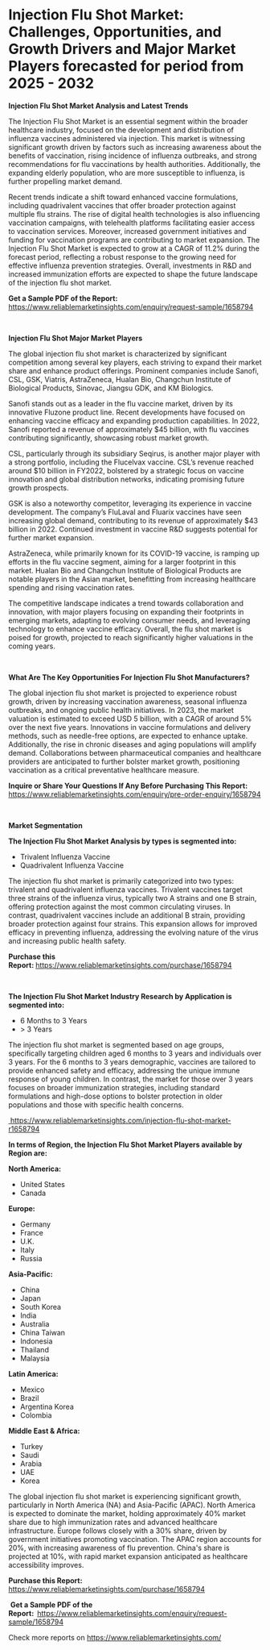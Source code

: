 <p><h1>Injection Flu Shot Market: Challenges, Opportunities, and Growth Drivers and Major Market Players forecasted for period from 2025 - 2032</h1></p><p><strong>Injection Flu Shot Market Analysis and Latest Trends</strong></p>
<p><p>The Injection Flu Shot Market is an essential segment within the broader healthcare industry, focused on the development and distribution of influenza vaccines administered via injection. This market is witnessing significant growth driven by factors such as increasing awareness about the benefits of vaccination, rising incidence of influenza outbreaks, and strong recommendations for flu vaccinations by health authorities. Additionally, the expanding elderly population, who are more susceptible to influenza, is further propelling market demand.</p><p>Recent trends indicate a shift toward enhanced vaccine formulations, including quadrivalent vaccines that offer broader protection against multiple flu strains. The rise of digital health technologies is also influencing vaccination campaigns, with telehealth platforms facilitating easier access to vaccination services. Moreover, increased government initiatives and funding for vaccination programs are contributing to market expansion. The Injection Flu Shot Market is expected to grow at a CAGR of 11.2% during the forecast period, reflecting a robust response to the growing need for effective influenza prevention strategies. Overall, investments in R&D and increased immunization efforts are expected to shape the future landscape of the injection flu shot market.</p></p>
<p><strong>Get a Sample PDF of the Report:&nbsp;</strong> <a href="https://www.reliablemarketinsights.com/enquiry/request-sample/1658794?utm_campaign=2935&utm_medium=2&utm_source=Github&utm_content=ia&utm_term=08032025&utm_id=injection-flu-shot">https://www.reliablemarketinsights.com/enquiry/request-sample/1658794</a></p>
<p>&nbsp;</p>
<p><strong>Injection Flu Shot Major Market Players</strong></p>
<p><p>The global injection flu shot market is characterized by significant competition among several key players, each striving to expand their market share and enhance product offerings. Prominent companies include Sanofi, CSL, GSK, Viatris, AstraZeneca, Hualan Bio, Changchun Institute of Biological Products, Sinovac, Jiangsu GDK, and KM Biologics.</p><p>Sanofi stands out as a leader in the flu vaccine market, driven by its innovative Fluzone product line. Recent developments have focused on enhancing vaccine efficacy and expanding production capabilities. In 2022, Sanofi reported a revenue of approximately $45 billion, with flu vaccines contributing significantly, showcasing robust market growth.</p><p>CSL, particularly through its subsidiary Seqirus, is another major player with a strong portfolio, including the Flucelvax vaccine. CSL’s revenue reached around $10 billion in FY2022, bolstered by a strategic focus on vaccine innovation and global distribution networks, indicating promising future growth prospects.</p><p>GSK is also a noteworthy competitor, leveraging its experience in vaccine development. The company’s FluLaval and Fluarix vaccines have seen increasing global demand, contributing to its revenue of approximately $43 billion in 2022. Continued investment in vaccine R&D suggests potential for further market expansion.</p><p>AstraZeneca, while primarily known for its COVID-19 vaccine, is ramping up efforts in the flu vaccine segment, aiming for a larger footprint in this market. Hualan Bio and Changchun Institute of Biological Products are notable players in the Asian market, benefitting from increasing healthcare spending and rising vaccination rates.</p><p>The competitive landscape indicates a trend towards collaboration and innovation, with major players focusing on expanding their footprints in emerging markets, adapting to evolving consumer needs, and leveraging technology to enhance vaccine efficacy. Overall, the flu shot market is poised for growth, projected to reach significantly higher valuations in the coming years.</p></p>
<p>&nbsp;</p>
<p><strong>What Are The Key Opportunities For Injection Flu Shot Manufacturers?</strong></p>
<p><p>The global injection flu shot market is projected to experience robust growth, driven by increasing vaccination awareness, seasonal influenza outbreaks, and ongoing public health initiatives. In 2023, the market valuation is estimated to exceed USD 5 billion, with a CAGR of around 5% over the next five years. Innovations in vaccine formulations and delivery methods, such as needle-free options, are expected to enhance uptake. Additionally, the rise in chronic diseases and aging populations will amplify demand. Collaborations between pharmaceutical companies and healthcare providers are anticipated to further bolster market growth, positioning vaccination as a critical preventative healthcare measure.</p></p>
<p><strong>Inquire or Share Your Questions If Any Before Purchasing This Report:</strong> <a href="https://www.reliablemarketinsights.com/enquiry/pre-order-enquiry/1658794?utm_campaign=2935&utm_medium=2&utm_source=Github&utm_content=ia&utm_term=08032025&utm_id=injection-flu-shot">https://www.reliablemarketinsights.com/enquiry/pre-order-enquiry/1658794</a></p>
<p>&nbsp;</p>
<p><strong>Market Segmentation</strong></p>
<p><strong>The Injection Flu Shot Market Analysis by types is segmented into:</strong></p>
<p><ul><li>Trivalent Influenza Vaccine</li><li>Quadrivalent Influenza Vaccine</li></ul></p>
<p><p>The injection flu shot market is primarily categorized into two types: trivalent and quadrivalent influenza vaccines. Trivalent vaccines target three strains of the influenza virus, typically two A strains and one B strain, offering protection against the most common circulating viruses. In contrast, quadrivalent vaccines include an additional B strain, providing broader protection against four strains. This expansion allows for improved efficacy in preventing influenza, addressing the evolving nature of the virus and increasing public health safety.</p></p>
<p><strong>Purchase this Report:&nbsp;</strong><a href="https://www.reliablemarketinsights.com/purchase/1658794?utm_campaign=2935&utm_medium=2&utm_source=Github&utm_content=ia&utm_term=08032025&utm_id=injection-flu-shot">https://www.reliablemarketinsights.com/purchase/1658794</a></p>
<p>&nbsp;</p>
<p><strong>The Injection Flu Shot Market Industry Research by Application is segmented into:</strong></p>
<p><ul><li>6 Months to 3 Years</li><li>> 3 Years</li></ul></p>
<p><p>The injection flu shot market is segmented based on age groups, specifically targeting children aged 6 months to 3 years and individuals over 3 years. For the 6 months to 3 years demographic, vaccines are tailored to provide enhanced safety and efficacy, addressing the unique immune response of young children. In contrast, the market for those over 3 years focuses on broader immunization strategies, including standard formulations and high-dose options to bolster protection in older populations and those with specific health concerns.</p></p>
<p><a href="https://www.reliablemarketinsights.com/injection-flu-shot-market-r1658794?utm_campaign=2935&utm_medium=2&utm_source=Github&utm_content=ia&utm_term=08032025&utm_id=injection-flu-shot">&nbsp;https://www.reliablemarketinsights.com/injection-flu-shot-market-r1658794</a></p>
<p><strong>In terms of Region, the Injection Flu Shot Market Players available by Region are:</strong></p>
<p>
    <p> <strong> North America: </strong>
        <ul>
            <li>United States</li>
            <li>Canada</li>
        </ul>
        </p> 
    <p> <strong> Europe: </strong>
        <ul>
            <li>Germany</li>
            <li>France</li>
            <li>U.K.</li>
            <li>Italy</li>
            <li>Russia</li>
        </ul>
        </p> 
    <p> <strong> Asia-Pacific: </strong>
        <ul>
            <li>China</li>
            <li>Japan</li>
            <li>South Korea</li>
            <li>India</li>
            <li>Australia</li>
            <li>China Taiwan</li>
            <li>Indonesia</li>
            <li>Thailand</li>
            <li>Malaysia</li>
        </ul>
        </p> 
    <p> <strong> Latin America: </strong>
        <ul>
            <li>Mexico</li>
            <li>Brazil</li>
            <li>Argentina Korea</li>
            <li>Colombia</li>
        </ul>
        </p> 
    <p> <strong> Middle East & Africa: </strong>
        <ul>
            <li>Turkey</li>
            <li>Saudi</li>
            <li>Arabia</li>
            <li>UAE</li>
            <li>Korea</li>
        </ul>
    </p>
    </p>
<p><p>The global injection flu shot market is experiencing significant growth, particularly in North America (NA) and Asia-Pacific (APAC). North America is expected to dominate the market, holding approximately 40% market share due to high immunization rates and advanced healthcare infrastructure. Europe follows closely with a 30% share, driven by government initiatives promoting vaccination. The APAC region accounts for 20%, with increasing awareness of flu prevention. China's share is projected at 10%, with rapid market expansion anticipated as healthcare accessibility improves.</p></p>
<p><strong>Purchase this Report: </strong><a href="https://www.reliablemarketinsights.com/purchase/1658794?utm_campaign=2935&utm_medium=2&utm_source=Github&utm_content=ia&utm_term=08032025&utm_id=injection-flu-shot">https://www.reliablemarketinsights.com/purchase/1658794</a></p>
<p>&nbsp;<strong>Get a Sample PDF of the Report:&nbsp;&nbsp;</strong><a href="https://www.reliablemarketinsights.com/enquiry/request-sample/1658794?utm_campaign=2935&utm_medium=2&utm_source=Github&utm_content=ia&utm_term=08032025&utm_id=injection-flu-shot">https://www.reliablemarketinsights.com/enquiry/request-sample/1658794</a></p>
<p><strong></strong></p>
<p>Check more reports on <a href="https://www.reliablemarketinsights.com/?utm_campaign=2935&utm_medium=2&utm_source=Github&utm_content=ia&utm_term=08032025&utm_id=injection-flu-shot">https://www.reliablemarketinsights.com/</a></p>